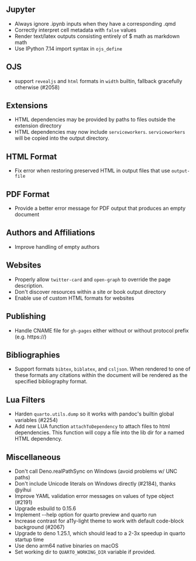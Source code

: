## Jupyter

- Always ignore .ipynb inputs when they have a corresponding .qmd
- Correctly interpret cell metadata with `false` values
- Render text/latex outputs consisting entirely of $ math as markdown math
- Use IPython 7.14 import syntax in `ojs_define`

## OJS

- support `revealjs` and `html` formats in `width` builtin, fallback gracefully otherwise (#2058)

## Extensions

- HTML dependencies may be provided by paths to files outside the extension directory
- HTML dependencies may now include `serviceworkers`. `serviceworkers` will be copied into the output directory.

## HTML Format

- Fix error when restoring preserved HTML in output files that use `output-file`

## PDF Format

- Provide a better error message for PDF output that produces an empty document

## Authors and Affiliations

- Improve handling of empty authors

## Websites

- Properly allow `twitter-card` and `open-graph` to override the page description.
- Don't discover resources within a site or book output directory
- Enable use of custom HTML formats for websites

## Publishing

- Handle CNAME file for `gh-pages` either without or without protocol prefix (e.g. https://)

## Bibliographies

- Support formats `bibtex`, `biblatex`, and `csljson`. When rendered to one of these formats any citations within the document will be rendered as the specified bibliography format.

## Lua Filters

- Harden `quarto.utils.dump` so it works with pandoc's builtin global variables (#2254)
- Add new LUA function `attachToDependency` to attach files to html dependencies. This function will copy a file into the lib dir for a named HTML dependency.

## Miscellaneous

- Don't call Deno.realPathSync on Windows (avoid problems w/ UNC paths)
- Don't include Unicode literals on Windows directly (#2184), thanks @yihui
- Improve YAML validation error messages on values of type object (#2191)
- Upgrade esbuild to 0.15.6
- Implement --help option for quarto preview and quarto run
- Increase contrast for a11y-light theme to work with default code-block background (#2067)
- Upgrade to deno 1.25.1, which should lead to a 2-3x speedup in quarto startup time
- Use deno arm64 native binaries on macOS
- Set working dir to `QUARTO_WORKING_DIR` variable if provided.
